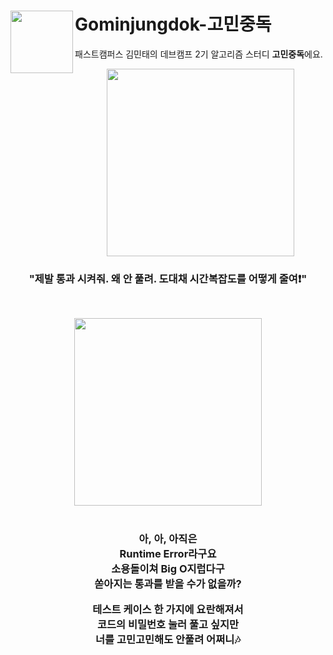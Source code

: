 # Gominjungdok-고민중독 <img src="https://skillicons.dev/icons?i=js" align=left width=100>

패스트캠퍼스 김민태의 데브캠프 2기 알고리즘 스터디 **고민중독**에요.

<div align="center">

<img src="https://github.com/user-attachments/assets/260900f1-7c53-45af-a116-616ed3ab81ff" width="300" align="center" />

### "제발 통과 시켜줘. 왜 안 풀려. 도대채 시간복잡도를 어떻게 줄여❗"

&nbsp;

  <img src="https://github.com/user-attachments/assets/f91769d5-f430-4331-8ca8-fcd5e70f04d1" width="300"/>

  <br />
  <br />

  <h3>
    
  **아, 아, 아직은**  
  **Runtime Error라구요**  
  **소용돌이쳐 Big O지럽다구**  
  **쏟아지는 통과를 받을 수가 없을까?**  

  **테스트 케이스 한 가지에 요란해져서**  
  **코드의 비밀번호 눌러 풀고 싶지만**  
  **너를 고민고민해도 안풀려 어쩌니**🎶

  </h3>

</div>
